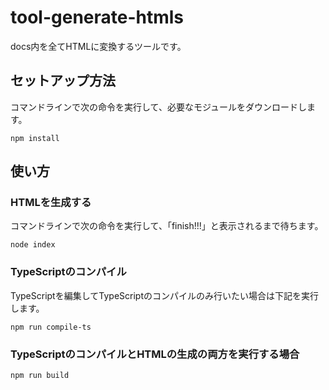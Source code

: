 # tool-generate-htmls

docs内を全てHTMLに変換するツールです。

## セットアップ方法

コマンドラインで次の命令を実行して、必要なモジュールをダウンロードします。

```
npm install
```

## 使い方

### HTMLを生成する
コマンドラインで次の命令を実行して、「finish!!!」と表示されるまで待ちます。

```
node index
```

### TypeScriptのコンパイル
TypeScriptを編集してTypeScriptのコンパイルのみ行いたい場合は下記を実行します。

```
npm run compile-ts
```

### TypeScriptのコンパイルとHTMLの生成の両方を実行する場合

```
npm run build
```

